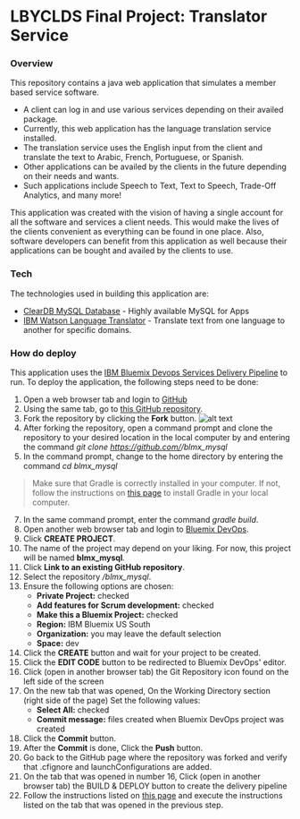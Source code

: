 # LBYCLDS Final Project: Translator Service
### Overview
This repository contains a java web application that simulates a member based service software. 

  - A client can log in and use various services depending on their availed package.  
- Currently, this web application has the language translation service installed.
- The translation service uses the English input from the client and translate the text to Arabic, French, Portuguese, or Spanish.
- Other applications  can be availed by the clients in the future depending on their needs and wants.  
- Such applications include Speech to Text, Text to Speech, Trade-Off Analytics, and many more!

This application was created with the vision of having a single account for all the software and services a client needs.  This would make the lives of the clients convenient as everything can be found in one place. Also, software developers can benefit from this application as well because their applications can be bought and availed by the clients to use.  
### Tech

The technologies used in building this application are:
* [ClearDB MySQL Database] - Highly available MySQL for Apps
* [IBM Watson Language Translator] - Translate text from one language to another for specific domains.

### How do deploy

This application uses the [IBM Bluemix Devops Services Delivery Pipeline](https://hub.jazz.net)  to run. To deploy the application, the following steps need to be done:

1. Open a web browser tab and login to [GitHub](https://github.com/)
2. Using the same tab, go to [this GitHub repository](https://github.com/HillaryCFong/blmx_mysql).
3. Fork the repository by clicking the **Fork** button.
![alt text](https://sammyk.s3.amazonaws.com/blog/images/2014-05-28/fork.png)
4. After forking the repository, open a command prompt and clone the repository to your desired location in the local computer by and entering the command
*git clone https://github.com/<username>/blmx_mysql*
5. In the command prompt, change to the home directory by entering the command *cd blmx_mysql*
>Make sure that Gradle is correctly installed in your computer. If not, follow the instructions on [this page](https://www.javacodegeeks.com/2013/04/how-to-install-gradle-2.html) to install Gradle in your local computer.
7. In the same command prompt, enter the command *gradle build*.
8. Open another web browser tab and login to [Bluemix DevOps](https://hub.jazz.net).
9. Click **CREATE PROJECT**.
10. The name of the project may depend on your liking. For now, this project will be named **blmx_mysql**.
11. Click **Link to an existing GitHub repository**.
12. Select the repository *<username>/blmx_mysql*.
13. Ensure the following options are chosen:
    - **Private Project:**                    checked	
    - **Add features for Scrum development:**	checked	
    - **Make this a Bluemix Project:**	    checked	
    - **Region:**	                            IBM Bluemix US South	
    - **Organization:**	                    you may leave the default selection	
    - **Space:**	                            dev
14. Click the **CREATE** button and wait for your project to be created.
15. Click the **EDIT CODE** button to be redirected to Bluemix DevOps' editor.
16. Click (open in another browser tab) the Git Repository icon found on the left side of the screen
17. On the new tab that was opened, On the Working Directory section (right side of the page) Set the following values:
    - **Select All:**	checked	
    - **Commit message:**	files created when Bluemix DevOps project was created	
18. Click the **Commit** button.
19. After the **Commit** is done,  Click the **Push** button.
20. Go back to the GitHub page where the repository was forked and verify that .cfignore and launchConfigurations are added.
21. On the tab that was opened in number 16,  Click (open in another browser tab) the BUILD & DEPLOY button to create the delivery pipeline
22. Follow the instructions listed on [this page](https://github.com/HillaryCFong/blmx_mysql/blob/master/Delivery%20Pipeline.md) and execute the instructions listed on the tab that was opened in the previous step.



[//]: # (These are reference links used in the body of this note and get stripped out when the markdown processor does its job. There is no need to format nicely because it shouldn't be seen. Thanks SO - http://stackoverflow.com/questions/4823468/store-comments-in-markdown-syntax)
   [IBM Watson Language Translator]: <https://console.ng.bluemix.net/catalog/services/language-translator?taxonomyNavigation=cf-apps>
   [ClearDB MySQL Database]: <https://console.ng.bluemix.net/catalog/services/cleardb-mysql-database?taxonomyNavigation=cf-apps>